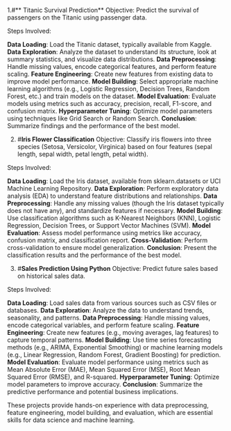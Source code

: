 1.#** Titanic Survival Prediction**
Objective: Predict the survival of passengers on the Titanic using passenger data.

Steps Involved:

**Data Loading**: Load the Titanic dataset, typically available from Kaggle.
**Data Exploration**: Analyze the dataset to understand its structure, look at summary statistics, and visualize data distributions.
**Data Preprocessing**: Handle missing values, encode categorical features, and perform feature scaling.
**Feature Engineering**: Create new features from existing data to improve model performance.
**Model Building**: Select appropriate machine learning algorithms (e.g., Logistic Regression, Decision Trees, Random Forest, etc.) and train models on the dataset.
**Model Evaluation**: Evaluate models using metrics such as accuracy, precision, recall, F1-score, and confusion matrix.
**Hyperparameter Tuning**: Optimize model parameters using techniques like Grid Search or Random Search.
**Conclusion**: Summarize findings and the performance of the best model.

2. #**Iris Flower Classification**
Objective: Classify iris flowers into three species (Setosa, Versicolor, Virginica) based on four features (sepal length, sepal width, petal length, petal width).

Steps Involved:

**Data Loading**: Load the Iris dataset, available from sklearn.datasets or UCI Machine Learning Repository.
**Data Exploration**: Perform exploratory data analysis (EDA) to understand feature distributions and relationships.
**Data Preprocessing**: Handle any missing values (though the Iris dataset typically does not have any), and standardize features if necessary.
**Model Building**: Use classification algorithms such as K-Nearest Neighbors (KNN), Logistic Regression, Decision Trees, or Support Vector Machines (SVM).
**Model Evaluation**: Assess model performance using metrics like accuracy, confusion matrix, and classification report.
**Cross-Validation**: Perform cross-validation to ensure model generalization.
**Conclusion**: Present the classification results and the performance of the best model.

3. #**Sales Prediction Using Python**
Objective: Predict future sales based on historical sales data.

Steps Involved:

**Data Loading**: Load sales data from various sources such as CSV files or databases.
**Data Exploration**: Analyze the data to understand trends, seasonality, and patterns.
**Data Preprocessing**: Handle missing values, encode categorical variables, and perform feature scaling.
**Feature Engineering**: Create new features (e.g., moving averages, lag features) to capture temporal patterns.
**Model Building**: Use time series forecasting methods (e.g., ARIMA, Exponential Smoothing) or machine learning models (e.g., Linear Regression, Random Forest, Gradient Boosting) for prediction.
**Model Evaluation**: Evaluate model performance using metrics such as Mean Absolute Error (MAE), Mean Squared Error (MSE), Root Mean Squared Error (RMSE), and R-squared.
**Hyperparameter Tuning**: Optimize model parameters to improve accuracy.
**Conclusion**: Summarize the predictive performance and potential business implications.

These projects provide hands-on experience with data preprocessing, feature engineering, model building, and evaluation, which are essential skills for data science and machine learning. 
